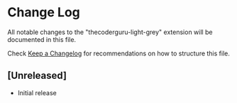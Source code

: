 # Change Log

All notable changes to the "thecoderguru-light-grey" extension will be documented in this file.

Check [Keep a Changelog](http://keepachangelog.com/) for recommendations on how to structure this file.

## [Unreleased]

- Initial release
